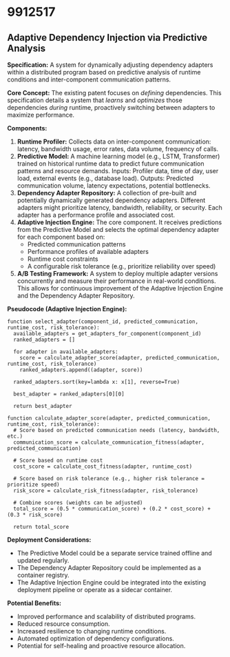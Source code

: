 # 9912517

## Adaptive Dependency Injection via Predictive Analysis

**Specification:** A system for dynamically adjusting dependency adapters within a distributed program based on predictive analysis of runtime conditions and inter-component communication patterns.

**Core Concept:** The existing patent focuses on *defining* dependencies. This specification details a system that *learns* and *optimizes* those dependencies *during* runtime, proactively switching between adapters to maximize performance.

**Components:**

1.  **Runtime Profiler:** Collects data on inter-component communication: latency, bandwidth usage, error rates, data volume, frequency of calls.
2.  **Predictive Model:** A machine learning model (e.g., LSTM, Transformer) trained on historical runtime data to predict future communication patterns and resource demands. Inputs: Profiler data, time of day, user load, external events (e.g., database load). Outputs: Predicted communication volume, latency expectations, potential bottlenecks.
3.  **Dependency Adapter Repository:** A collection of pre-built and potentially dynamically generated dependency adapters.  Different adapters might prioritize latency, bandwidth, reliability, or security.  Each adapter has a performance profile and associated cost.
4.  **Adaptive Injection Engine:**  The core component.  It receives predictions from the Predictive Model and selects the optimal dependency adapter for each component based on:
    *   Predicted communication patterns
    *   Performance profiles of available adapters
    *   Runtime cost constraints
    *   A configurable risk tolerance (e.g., prioritize reliability over speed)
5.  **A/B Testing Framework:**  A system to deploy multiple adapter versions concurrently and measure their performance in real-world conditions. This allows for continuous improvement of the Adaptive Injection Engine and the Dependency Adapter Repository.

**Pseudocode (Adaptive Injection Engine):**

```
function select_adapter(component_id, predicted_communication, runtime_cost, risk_tolerance):
  available_adapters = get_adapters_for_component(component_id)
  ranked_adapters = []

  for adapter in available_adapters:
    score = calculate_adapter_score(adapter, predicted_communication, runtime_cost, risk_tolerance)
    ranked_adapters.append((adapter, score))

  ranked_adapters.sort(key=lambda x: x[1], reverse=True)

  best_adapter = ranked_adapters[0][0]

  return best_adapter

function calculate_adapter_score(adapter, predicted_communication, runtime_cost, risk_tolerance):
  # Score based on predicted communication needs (latency, bandwidth, etc.)
  communication_score = calculate_communication_fitness(adapter, predicted_communication)

  # Score based on runtime cost
  cost_score = calculate_cost_fitness(adapter, runtime_cost)

  # Score based on risk tolerance (e.g., higher risk tolerance = prioritize speed)
  risk_score = calculate_risk_fitness(adapter, risk_tolerance)

  # Combine scores (weights can be adjusted)
  total_score = (0.5 * communication_score) + (0.2 * cost_score) + (0.3 * risk_score)

  return total_score
```

**Deployment Considerations:**

*   The Predictive Model could be a separate service trained offline and updated regularly.
*   The Dependency Adapter Repository could be implemented as a container registry.
*   The Adaptive Injection Engine could be integrated into the existing deployment pipeline or operate as a sidecar container.

**Potential Benefits:**

*   Improved performance and scalability of distributed programs.
*   Reduced resource consumption.
*   Increased resilience to changing runtime conditions.
*   Automated optimization of dependency configurations.
*   Potential for self-healing and proactive resource allocation.